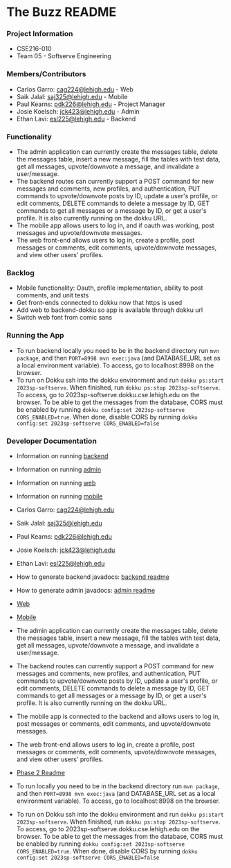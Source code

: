 # The Buzz README #


### Project Information ###

* CSE216-010
* Team 05 - Softserve Engineering

### Members/Contributors ###

- Carlos Garro: cag224@lehigh.edu - Web
- Saik Jalal: saj325@lehigh.edu - Mobile
- Paul Kearns: pdk226@lehigh.edu - Project Manager
- Josie Koelsch: jck423@lehigh.edu - Admin
- Ethan Lavi: esl225@lehigh.edu - Backend

### Functionality ###

- The admin application can currently create the messages table, delete the messages table, insert a new message, fill the tables with test data, get all messages, upvote/downvote a message, and invalidate a user/message.
- The backend routes can currently support a POST command for new messages and comments, new profiles, and authentication, PUT commands to upvote/downvote posts by ID, update a user's profile, or edit comments, DELETE commands to delete a message by ID, GET commands to get all messages or a message by ID, or get a user's profile. It is also currently running on the dokku URL.
- The mobile app allows users to log in, and if oauth was working, post messages and upvote/downvote messages.
- The web front-end allows users to log in, create a profile, post messages or comments, edit comments, upvote/downvote messages, and view other users' profiles.

### Backlog ###

- Mobile functionality: Oauth, profile implementation, ability to post comments, and unit tests
- Get front-ends connected to dokku now that https is used
- Add web to backend-dokku so app is available through dokku url
- Switch web font from comic sans

### Running the App ###

- To run backend locally you need to be in the backend directory run `mvn package`, and then `PORT=8998 mvn exec:java` (and DATABASE_URL set as a local environment variable). To access, go to localhost:8998 on the browser.
- To run on Dokku ssh into the dokku environment and run `dokku ps:start 2023sp-softserve`. When finished, run `dokku ps:stop 2023sp-softserve`. To access, go to 2023sp-softserve.dokku.cse.lehigh.edu on the browser. To be able to get the messages from the database, CORS must be enabled by running `dokku config:set 2023sp-softserve CORS_ENABLED=true`. When done, disable CORS by running  `dokku config:set 2023sp-softserve CORS_ENABLED=false`

### Developer Documentation ###

- Information on running [backend](backend/README.md)
- Information on running [admin](admin-cli/README.md)
- Information on running [web](web/README.md)
- Information on running [mobile](mobile/README.md)

- Carlos Garro: cag224@lehigh.edu
- Saik Jalal: saj325@lehigh.edu
- Paul Kearns: pdk226@lehigh.edu
- Josie Koelsch: jck423@lehigh.edu
- Ethan Lavi: esl225@lehigh.edu

- How to generate backend javadocs: [backend readme](backend/README.md)
- How to generate admin javadocs: [admin readme](admin-cli/README.md)
- [Web](web/README.md)
- [Mobile](mobile/README.md)

- The admin application can currently create the messages table, delete the messages table, insert a new message, fill the tables with test data, get all messages, upvote/downvote a message, and invalidate a user/message.
- The backend routes can currently support a POST command for new messages and comments, new profiles, and authentication, PUT commands to upvote/downvote posts by ID, update a user's profile, or edit comments, DELETE commands to delete a message by ID, GET commands to get all messages or a message by ID, or get a user's profile. It is also currently running on the dokku URL.
- The mobile app is connected to the backend and allows users to log in, post messages or comments, edit comments, and upvote/downvote messages.
- The web front-end allows users to log in, create a profile, post messages or comments, edit comments, upvote/downvote messages, and view other users' profiles.

- [Phase 2 Readme](docs/README-phase2.md)

- To run locally you need to be in the backend directory run `mvn package`, and then `PORT=8998 mvn exec:java` (and DATABASE_URL set as a local environment variable). To access, go to localhost:8998 on the browser.
- To run on Dokku ssh into the dokku environment and run `dokku ps:start 2023sp-softserve`. When finished, run `dokku ps:stop 2023sp-softserve`. To access, go to 2023sp-softserve.dokku.cse.lehigh.edu on the browser. To be able to get the messages from the database, CORS must be enabled by running `dokku config:set 2023sp-softserve CORS_ENABLED=true`. When done, disable CORS by running  `dokku config:set 2023sp-softserve CORS_ENABLED=false`
